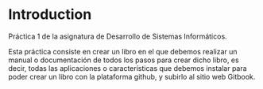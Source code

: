 # Introduction

Práctica 1 de la asignatura de Desarrollo de Sistemas Informáticos.

Esta práctica consiste en crear un libro en el que debemos realizar un manual o documentación de todos los pasos para crear dicho libro, es decir, todas las aplicaciones o características que debemos instalar para poder crear un libro con la plataforma github, y subirlo al sitio web Gitbook.